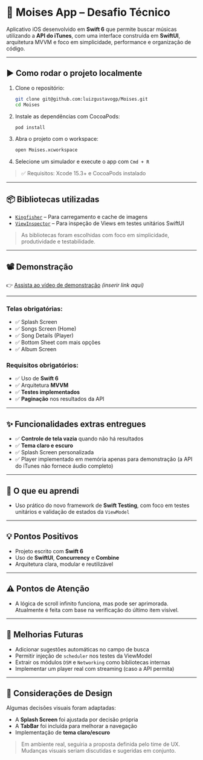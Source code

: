 # 🎵 Moises App – Desafio Técnico

Aplicativo iOS desenvolvido em **Swift 6** que permite buscar músicas utilizando a **API do iTunes**, com uma interface construída em **SwiftUI**, arquitetura MVVM e foco em simplicidade, performance e organização de código.

---

## ▶️ Como rodar o projeto localmente

1. Clone o repositório:

   ```bash
   git clone git@github.com:luizgustavogp/Moises.git
   cd Moises
   ```

2. Instale as dependências com CocoaPods:

   ```bash
   pod install
   ```

3. Abra o projeto com o workspace:

   ```bash
   open Moises.xcworkspace
   ```

4. Selecione um simulador e execute o app com `Cmd + R`

> ✅ Requisitos: Xcode 15.3+ e CocoaPods instalado

---

## 📦 Bibliotecas utilizadas

- [`Kingfisher`](https://github.com/onevcat/Kingfisher) – Para carregamento e cache de imagens  
- [`ViewInspector`](https://github.com/nalexn/ViewInspector) – Para inspeção de Views em testes unitários SwiftUI

> As bibliotecas foram escolhidas com foco em simplicidade, produtividade e testabilidade.

---

## 📽️ Demonstração

👉 [Assista ao vídeo de demonstração](#) *(inserir link aqui)*

---

### Telas obrigatórias:

- ✅ Splash Screen  
- ✅ Songs Screen (Home)  
- ✅ Song Details (Player)  
- ✅ Bottom Sheet com mais opções  
- ✅ Album Screen

### Requisitos obrigatórios:

- ✅ Uso de **Swift 6**  
- ✅ Arquitetura **MVVM**  
- ✅ **Testes implementados**  
- ✅ **Paginação** nos resultados da API  

---

## ✨ Funcionalidades extras entregues

- ✅ **Controle de tela vazia** quando não há resultados  
- ✅ **Tema claro e escuro**  
- ✅ Splash Screen personalizada  
- ✅ Player implementado em memória apenas para demonstração (a API do iTunes não fornece áudio completo)  

---

## 🧠 O que eu aprendi

- Uso prático do novo framework de **Swift Testing**, com foco em testes unitários e validação de estados da `ViewModel`

---

## 💡 Pontos Positivos

- Projeto escrito com **Swift 6**  
- Uso de **SwiftUI**, **Concurrency** e **Combine**  
- Arquitetura clara, modular e reutilizável  

---

## ⚠️ Pontos de Atenção

- A lógica de scroll infinito funciona, mas pode ser aprimorada. Atualmente é feita com base na verificação do último item visível.

---

## 🚀 Melhorias Futuras

- Adicionar sugestões automáticas no campo de busca  
- Permitir injeção de `scheduler` nos testes da ViewModel  
- Extrair os módulos `DSM` e `Networking` como bibliotecas internas  
- Implementar um player real com streaming (caso a API permita)  

---

## 📝 Considerações de Design

Algumas decisões visuais foram adaptadas:

- A **Splash Screen** foi ajustada por decisão própria  
- A **TabBar** foi incluída para melhorar a navegação  
- Implementação de **tema claro/escuro**

> Em ambiente real, seguiria a proposta definida pelo time de UX. Mudanças visuais seriam discutidas e sugeridas em conjunto.

